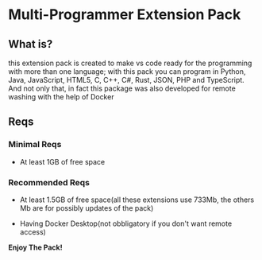 # Multi-Programmer Extension Pack

## What is?

this extension pack is created to make vs code ready for the programming with more than one language; with this pack you can program in Python, Java, JavaScript, HTML5, C, C++, C#, Rust, JSON, PHP and TypeScript. And not only that, in fact this package was also developed for remote washing with the help of Docker

## Reqs

### Minimal Reqs

* At least 1GB of free space

### Recommended Reqs

* At least 1.5GB of free space(all these extensions use 733Mb, the others Mb are for possibly updates of the pack)

* Having Docker Desktop(not obbligatory if you don't want remote access)

**Enjoy The Pack!**

